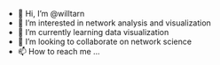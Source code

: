 - 👋 Hi, I’m @willtarn
- 👀 I’m interested in network analysis and visualization
- 🌱 I’m currently learning data visualization
- 💞️ I’m looking to collaborate on network science
- 📫 How to reach me ...

<!---
willtarn/willtarn is a ✨ special ✨ repository because its `README.md` (this file) appears on your GitHub profile.
You can click the Preview link to take a look at your changes.
--->
